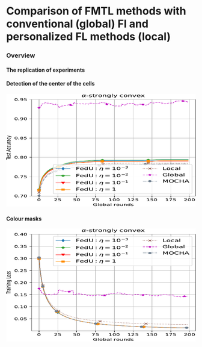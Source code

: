 # Comparison of FMTL methods with conventional (global) Fl and personalized FL methods (local)


### Overview



#### The replication of experiments



#### Detection of the center of the cells
<img src="HUMAN_ACTIVITY_eta_test_convex.pdf" alt="drawing" width="700" height ="300"/>

#### Colour masks
<img src="HUMAN_ACTIVITY_eta_train_convex.pdf" alt="drawing" width="700" height ="300"/>
